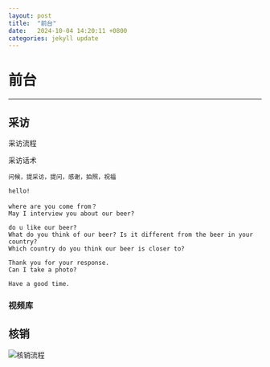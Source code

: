```yaml
---
layout: post
title:  "前台"
date:   2024-10-04 14:20:11 +0800
categories: jekyll update
---
```

# 前台

---

## 采访

采访流程



采访话术

```
问候，提采访，提问，感谢，拍照，祝福

hello!

where are you come from？
May I interview you about our beer?

do u like our beer?
What do you think of our beer? Is it different from the beer in your country?
Which country do you think our beer is closer to?

Thank you for your response.
Can I take a photo?

Have a good time.
```



### 视频库



## 核销

![核销流程](G:\桌面\生产资料\流程\前台\核销\核销流程.png)

